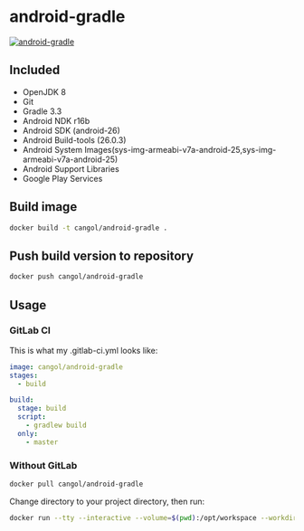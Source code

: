 # android-gradle
[![android-gradle](http://dockeri.co/image/cangol/android-gradle)](https://hub.docker.com/r/cangol/android-gradle/)

## Included
* OpenJDK 8
* Git
* Gradle 3.3
* Android NDK r16b
* Android SDK (android-26)
* Android Build-tools (26.0.3)
* Android System Images(sys-img-armeabi-v7a-android-25,sys-img-armeabi-v7a-android-25)
* Android Support Libraries
* Google Play Services

## Build image

```bash
docker build -t cangol/android-gradle .
```

## Push build version to repository

```bash
docker push cangol/android-gradle
```

## Usage

### GitLab CI

This is what my .gitlab-ci.yml looks like:

```yaml
image: cangol/android-gradle
stages:
  - build

build:
  stage: build
  script:
    - gradlew build
  only:
    - master

```

### Without GitLab

```bash
docker pull cangol/android-gradle
```

Change directory to your project directory, then run:

```bash
docker run --tty --interactive --volume=$(pwd):/opt/workspace --workdir=/opt/workspace --rm cangol/android-gradle  /bin/sh -c "./gradlew build"
```
